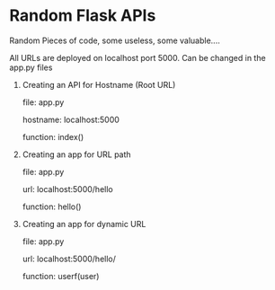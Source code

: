 # Random Flask APIs
Random Pieces of code, some useless, some valuable....

All URLs are deployed on localhost port 5000. Can be changed in the app.py files

1. Creating an API for Hostname (Root URL)

    file: app.py

    hostname: localhost:5000

    function: index()

2. Creating an app for URL path

    file: app.py
  
    url: localhost:5000/hello
  
    function: hello()

3. Creating an app for dynamic URL

    file: app.py
    
    url: localhost:5000/hello/<user>
    
    function: userf(user)
